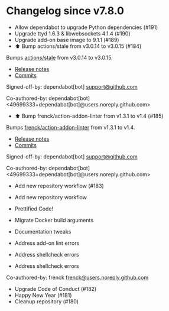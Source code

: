 # Changelog since v7.8.0
- Allow dependabot to upgrade Python dependencies (#191) 
- Upgrade ttyd 1.6.3 & libwebsockets 4.1.4 (#190) 
- Upgrade add-on base image to 9.1.1 (#189) 
- ⬆️ Bump actions/stale from v3.0.14 to v3.0.15 (#184)

Bumps [actions/stale](https://github.com/actions/stale) from v3.0.14 to v3.0.15.
- [Release notes](https://github.com/actions/stale/releases)
- [Commits](https://github.com/actions/stale/compare/v3.0.14...86561461b92875de77a8b2d2e75f004c826e8f45)

Signed-off-by: dependabot[bot] <support@github.com>

Co-authored-by: dependabot[bot] <49699333+dependabot[bot]@users.noreply.github.com> 
- ⬆️ Bump frenck/action-addon-linter from v1.3.1 to v1.4 (#185)

Bumps [frenck/action-addon-linter](https://github.com/frenck/action-addon-linter) from v1.3.1 to v1.4.
- [Release notes](https://github.com/frenck/action-addon-linter/releases)
- [Commits](https://github.com/frenck/action-addon-linter/compare/v1.3.1...c82c5e9ca0ce5fc9b15756f1c0e39531b95d11b0)

Signed-off-by: dependabot[bot] <support@github.com>

Co-authored-by: dependabot[bot] <49699333+dependabot[bot]@users.noreply.github.com> 
- Add new repository workflow (#183)

* Add new repository workflow

* Prettified Code!

* Migrate Docker build arguments

* Documentation tweaks

* Address add-on lint errors

* Address shellcheck  errors

* Address shellcheck  errors

Co-authored-by: frenck <frenck@users.noreply.github.com> 
- Upgrade Code of Conduct (#182) 
- Happy New Year (#181) 
- Cleanup repository (#180) 
